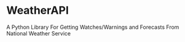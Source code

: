 # WeatherAPI
A Python Library For Getting Watches/Warnings and Forecasts From National Weather Service
